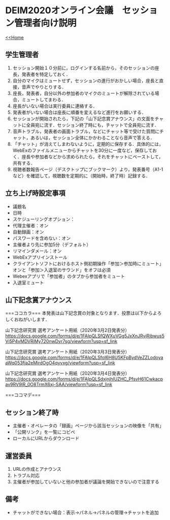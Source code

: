 # DEIM2020オンライン会議　セッション管理者向け説明

[<<Home](README.md)

## 学生管理者

1. セッション開始１０分前に，ログインする名前から，そのセッションの座長，発表者を特定しておく．
1. 自分のマイクはミュートせず，セッションの進行がおかしい場合，座長と直接，音声でやりとりする．
1. 座長，発表者，自分以外の参加者のマイクのミュートが解除されている場合，ミュートしてまわる．
1. 座長がいない場合は実行委員に連絡する．
1. 発表者がいない場合は座長に順番を変えるなど進行をお願いする．
1. セッションが開始されたら，下記の「山下記念賞アナウンス」の文面をチャットに全員宛に流す．セッション終了時にも，チャットで全員宛に流す．
1. 音声トラブル，発表者の画面トラブル，などにチャット等で受けた質問にチャット，あるいは，セッション全体にかかわることなら音声で答える．
1. 「チャット」が消えてしまわないように，定期的に保存する．具体的には，WebExのファイルメニューからチャットを30分に一度など，保存しておく．座長や参加者などから求められたら，それをチャットにペーストして，共有する．
1. 視聴者数報告ページ（デスクトップにブックマーク）より，発表番号（A1-1など）を確認して，視聴数を定期的に（開始時，終了時）記録する．

## 立ち上げ時設定事項
- 議題名
- 日時
- スケジューリングオプション：
- 代理主催者：オン
- 自動録画：オン
- パスワードを含めない：オン
- 主催者より先に参加5分（デフォルト）
- リマインダメール：オン
- WebExアプリインストール
- クライアントソフトにおけるホスト側初期操作「参加＞参加時にミュート」オンと「参加＞入退室のサウンド」をオフは必須
- Webexアプリで「参加者」のタブから参加者をミュート
- 入退室ミュート

## 山下記念賞アナウンス

===ココカラ===
本発表は山下記念賞の対象となります．投票は以下からよろしくおねがいします．

山下記念研究賞 選考アンケート用紙（2020年3月2日発表分）
https://docs.google.com/forms/d/e/1FAIpQLSfQWXuVGg5JxXnJRyjRibwus5Vi5P4vMDVRiMy720nwDvr7sg/viewform?usp=sf_link

山下記念研究賞 選考アンケート用紙（2020年3月3日発表分）
https://docs.google.com/forms/d/e/1FAIpQLSfoI6H8U5KFpBydVeZZLodoyaaWq053fja2eMirdOgO4qyvxg/viewform?usp=sf_link

山下記念研究賞 選考アンケート用紙（2020年3月4日発表分）
https://docs.google.com/forms/d/e/1FAIpQLSdxjnjhIUZHC_PfsvH61Cwkacpav9RV9lR_0O8TrmX6xj-SAA/viewform?usp=sf_link

===ココマデ===


## セッション終了時
- 主催者・オペレータの「録画」ページから該当セッションの映像を「共有」
- 「公開リンク」を一覧にコピペ
- ローカルにURLからダウンロード


## 運営委員

1. URLの作成とアナウンス
1. トラブル対応
1. 主催者が参加していないと他の参加者が議論を開始できないので注意する


## 備考

- チャットができない場合：表示→パネル→パネルの管理→チャットを追加
